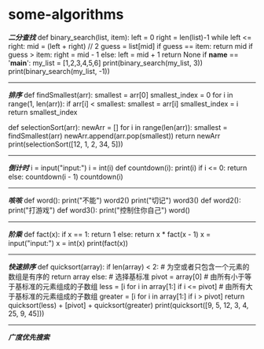 # some-algorithms

***二分查找***
def binary_search(list, item):
    left = 0
    right = len(list)-1
    while left <= right:
        mid = (left + right) //  2
        guess = list[mid]
        if guess == item:
            return mid
        if guess > item:
            right = mid - 1
        else:
            left = mid + 1
    return None
if __name__ == '__main__':
    my_list = [1,2,3,4,5,6]
    print(binary_search(my_list, 3))
    print(binary_search(my_list, -1))



---------------------------------------------------------------------------------------------------------

***排序***
def findSmallest(arr):
    smallest = arr[0]
    smallest_index = 0
    for i in range(1, len(arr)):
        if arr[i] < smallest:
            smallest = arr[i]
            smallest_index = i
    return smallest_index

def selectionSort(arr):
    newArr = []
    for i in range(len(arr)):
        smallest = findSmallest(arr)
        newArr.append(arr.pop(smallest))
    return newArr
print(selectionSort([12, 1, 2, 34, 5]))

-----------------------------------------------------------------------------------------------------------

***倒计时***
i = input("input:")
i = int(i)
def countdown(i):
    print(i)
    if i <= 0:
        return
    else:
        countdown(i - 1)
countdown(i)

------------------------------------------------------------------------------------------------------------

***咳咳***
def word():
    print("不能")
    word2()
    print("切记")
    word3()
def word2():
    print("打游戏")
def word3():
    print("控制住你自己")
word()

-----------------------------------------------------------------------------------------------------------

***阶乘***
def fact(x):
    if x == 1:
        return 1
    else:
        return x * fact(x - 1)
x = input("input:")
x = int(x)
print(fact(x))

------------------------------------------------------------------------------------------------------------

***快速排序***
def quicksort(array):
    if len(array) < 2:
        # 为空或者只包含一个元素的数组是有序的
        return array
    else:
        # 选择基标准
        pivot = array[0]
        # 由所有小于等于基标准的元素组成的子数组
        less = [i for i in array[1:] if i <= pivot]
        # 由所有大于基标准的元素组成的子数组
        greater = [i for i in array[1:] if i > pivot]
        return quicksort(less) + [pivot] + quicksort(greater)
print(quicksort([9, 5, 12, 3, 4, 25, 9, 45]))

------------------------------------------------------------------------------------------------------------

***广度优先搜索***

